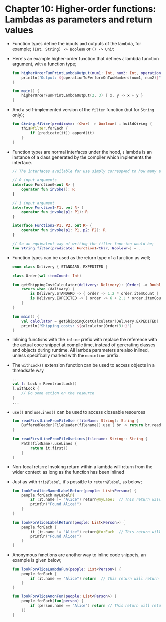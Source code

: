 # Chapter 10: Higher-order functions: Lambdas as parameters and return values

- Function types define the inputs and outputs of the lambda, for example; `(Int, String) -> Boolean` or `() -> Unit`

- Here's an example higher-order function that defines a lambda function argument, with a function type;
    ```kotlin
    fun higherOrderFunPrintLambdaOutput(num1: Int, num2: Int, operationToPerformOnTwoNumbers: (Int, Int) -> Int) {
        println("Output: ${operationToPerformOnTwoNumbers(num1, num2)}")
    }

    fun main() {
        higherOrderFunPrintLambdaOutput(2, 3) { x, y -> x + y }
    }
    ```

- And a self-implemented version of the `filter` function (but for `String` only);
    ```kotlin
    fun String.filter(predicate: (Char) -> Boolean) = buildString {
        this@filter.forEach {
            if (predicate(it)) append(it)
        }
    }
    ```

- Function types are normal interfaces under the hood, a lambda is an instance of a class generated by the compiler which implements the interface.
    ```kotlin
    // The interfaces available for use simply correspond to how many arguments the lambda accepts

    // 0 input arguments
    interface Function0<out R> {
        operator fun invoke(): R
    }

    // 1 input argument
    interface Function1<P1, out R> {
        operator fun invoke(p1: P1): R
    }

    interface Function2<P1, P2, out R> {
        operator fun invoke(p1: P1, p2: P2): R
    }
    
    // So an equivalent way of writing the filter function would be;
    fun String.filter(predicate: Function1<Char, Boolean>) = ...
    ```

- Function types can be used as the return type of a function as well;
    ```kotlin
    enum class Delivery { STANDARD, EXPEDITED }

    class Order(val itemCount: Int)

    fun getShippingCostCalculator(delivery: Delivery): (Order) -> Double {
        return when (delivery) {
            is Delivery.STANDARD -> { order -> 1.2 * order.itemCount }
            is Delivery.EXPEDITED -> { order -> 6 + 2.1 * order.itemCount }
        }
    }

    fun main() {
        val calculator = getShippingCostCalculator(Delivery.EXPEDITED)
        println("Shipping costs: ${calculator(Order(3))}")
    }
    ```

- Inlining functions with the `inline` prefix with replace the reference with the actual code snippet at compile time, instead of generating classes and objects during runtime. All lambda parameters are also inlined, unless specifically marked with the `noninline` prefix.

- The `withLock()` extension function can be used to access objects in a threadsafe way
    ```kotlin
    ...
    val l: Lock = ReentrantLock()
    l.withLock {
        // Do some action on the resource
    }
    ...
    ```

- `use()` and `useLines()` can be used to access closeable resources
    ```kotlin
    fun readFirstLineFromFileUse (fileName: String): String {
        BufferedReader(FileReader(filename)).use { br -> return br.readLine() }
    }

    fun readFirstLineFromFileUseLines(filename: String): String {
        Path(fileName).useLines {
            return it.first()
        }
    }
    ```

- Non-local return: Invoking return within a lambda will return from the wider context, as long as the function has been inlined

- Just as with `this@label`, it's possible to `return@label`, as below;
    ```kotlin
    fun lookForAliceNamedLabelReturn(people: List<Person>) {
        people.forEach myLabel@{
            if (it.name != "Alice") return@myLabel  // This return will return to the start of the lambda function, then the forEach lambda will continue to the next iteration
            println("Found Alice!")
        }
    }

    fun lookForAliceLabelReturn(people: List<Person>) {
        people.forEach {
            it (it.name != "Alice") return@forEach  // This return will return to the forEach
            println("Found Alice!")
        }
    }
    ```

- Anonymous functions are another way to inline code snippets, an example is given below;
    ```kotlin
    fun lookForAliceLambdaFun(people: List<Person>) {
        people.forEach {
            if (it.name == "Alice") return  // This return will return out of the enclosing function
        }
    }

    fun lookForAliceAnonFun(people: List<Person>) {
        people.forEach(fun(person) {
            if (person.name == "Alice") return // This return will return out of the anonymous function
        })
    }
    ```

